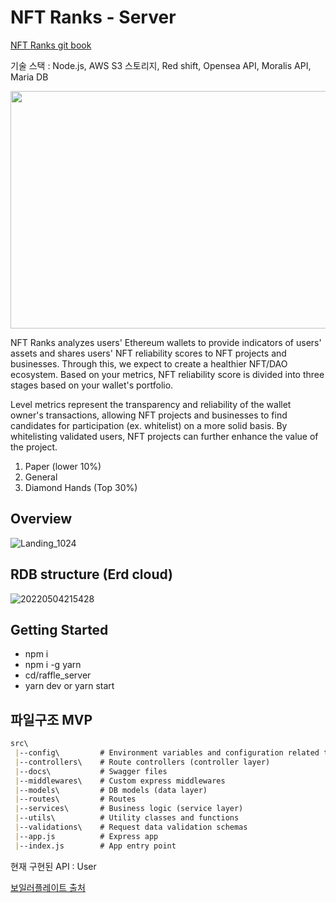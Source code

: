 # NFT Ranks - Server 
[NFT Ranks git book](https://team-raffle.gitbook.io/nftranks-eng/)

기술 스택 : Node.js, AWS S3 스토리지, Red shift, Opensea API, Moralis API, Maria DB

<img src="https://user-images.githubusercontent.com/63235104/213915731-98a7d9ba-42f7-4057-9aac-1cd94ab2642f.png"  width="800" height="380">
          
NFT Ranks analyzes users' Ethereum wallets to provide indicators of users' assets and shares users' NFT reliability scores to NFT projects and businesses. 
Through this, we expect to create a healthier NFT/DAO ecosystem.
Based on your metrics, NFT reliability score is divided into three stages based on your wallet's portfolio.

Level metrics represent the transparency and reliability of the wallet owner's transactions, allowing NFT projects and businesses to find candidates for participation (ex. whitelist) on a more solid basis. By whitelisting validated users, NFT projects can further enhance the value of the project.

1. Paper (lower 10%) 
2. General 
3. Diamond Hands (Top 30%)

## Overview
![Landing_1024](https://user-images.githubusercontent.com/63235104/213915969-721ad2c8-9913-4a89-8a82-e153dbeb33ce.png)

## RDB structure (Erd cloud)
![20220504215428](https://user-images.githubusercontent.com/63235104/214282170-e0b74ad6-2053-4622-8c3d-4a866089eb9e.png)

## Getting Started


- npm i
- npm i -g yarn
- cd/raffle_server
- yarn dev or yarn start 


## 파일구조 MVP
```D:\NodeJs\RaffleServer\raffle_web\README.md
src\
 |--config\         # Environment variables and configuration related things
 |--controllers\    # Route controllers (controller layer)
 |--docs\           # Swagger files
 |--middlewares\    # Custom express middlewares
 |--models\         # DB models (data layer)
 |--routes\         # Routes
 |--services\       # Business logic (service layer)
 |--utils\          # Utility classes and functions
 |--validations\    # Request data validation schemas
 |--app.js          # Express app
 |--index.js        # App entry point
```

현재 구현된 API : User

[보일러플레이트 출처](https://github.com/hagopj13/node-express-boilerplate)
